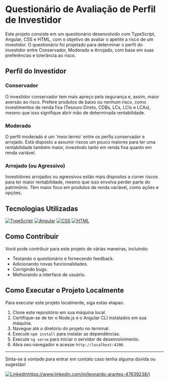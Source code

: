 # Questionário de Avaliação de Perfil de Investidor

Este projeto consiste em um questionário desenvolvido com TypeScript, Angular, CSS e HTML, com o objetivo de avaliar o apetite a risco de um investidor. O questionário foi projetado para determinar o perfil do investidor entre Conservador, Moderado e Arrojado, com base em suas preferências e tolerância ao risco.

## Perfil do Investidor

### Conservador

O investidor conservador tem mais apreço pela segurança e, assim, maior aversão ao risco. Prefere produtos de baixo ou nenhum risco, como investimentos de renda fixa (Tesouro Direto, CDBs, LCs, LCIs e LCAs), mesmo que isso signifique abrir mão de determinada rentabilidade.

### Moderado

O perfil moderado é um 'meio termo' entre os perfis conservador e arrojado. Está disposto a assumir riscos um pouco maiores para ter uma rentabilidade também maior, investindo tanto em renda fixa quanto em renda variável.

### Arrojado (ou Agressivo)

Investidores arrojados ou agressivos estão mais dispostos a correr riscos para ter maior rentabilidade, mesmo que isso envolva perder parte do patrimônio. Têm maior foco em produtos de renda variável, como ações e opções.

## Tecnologias Utilizadas

[![TypeScript](https://img.shields.io/badge/TypeScript-007ACC?logo=typescript&logoColor=white)](https://www.typescriptlang.org/)
[![Angular](https://img.shields.io/badge/Angular-DD0031?logo=angular&logoColor=white)](https://angular.io/)
[![CSS](https://img.shields.io/badge/CSS-1572B6?logo=css3&logoColor=white)](https://developer.mozilla.org/en-US/docs/Web/CSS)
[![HTML](https://img.shields.io/badge/HTML5-E34F26?logo=html5&logoColor=white)](https://developer.mozilla.org/en-US/docs/Web/HTML)


## Como Contribuir

Você pode contribuir para este projeto de várias maneiras, incluindo:

- Testando o questionário e fornecendo feedback.
- Adicionando novas funcionalidades.
- Corrigindo bugs.
- Melhorando a interface de usuário.

## Como Executar o Projeto Localmente

Para executar este projeto localmente, siga estas etapas:

1. Clone este repositório em sua máquina local.
2. Certifique-se de ter o Node.js e o Angular CLI instalados em sua máquina.
3. Navegue até o diretório do projeto no terminal.
4. Execute `npm install` para instalar as dependências.
5. Execute `ng serve` para iniciar o servidor de desenvolvimento.
6. Abra seu navegador e acesse `http://localhost:4200`.



---

Sinta-se à vontade para entrar em contato caso tenha alguma dúvida ou sugestão!  


[![LinkedIn](https://img.shields.io/badge/LinkedIn-Profile-blue?logo=linkedin)](https://www.linkedin.com/in/leonardo-arantes-47639238/)https://www.linkedin.com/in/leonardo-arantes-47639238/)
